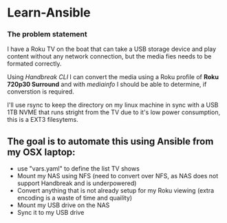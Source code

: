 # Learn-Ansible

### The problem statement
I have a Roku TV on the boat that can take a USB storage device and play content without any network connection, but the media fies needs to be formated correctly.

Using *Handbreak CLI* I can convert the media using a Roku profile of **Roku 720p30 Surround** and with *mediainfo* I should be able to determine, if converstion is required.

I'll use rsync to keep the directory on my linux machine in sync with a USB 1TB NVME that runs stright from the TV due to it's low power consumption, this is a EXT3 filesytems.

## The goal is to automate this using Ansible from my OSX laptop:


* use "vars.yaml" to define the list TV shows
* Mount my NAS using NFS (need to convert over NFS, as NAS does not support Handbreak and is underpowered)
* Convert anything that is not already setup for my Roku viewing (extra encoding is a waste of time and quaility)
* Mount my USB drive on the NAS
* Sync it to my USB drive
